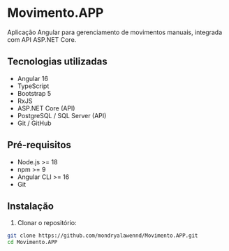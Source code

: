 # Movimento.APP

Aplicação Angular para gerenciamento de movimentos manuais, integrada com API ASP.NET Core.

## Tecnologias utilizadas

- Angular 16
- TypeScript
- Bootstrap 5
- RxJS
- ASP.NET Core (API)
- PostgreSQL / SQL Server (API)
- Git / GitHub

## Pré-requisitos

- Node.js >= 18
- npm >= 9
- Angular CLI >= 16
- Git

## Instalação

1. Clonar o repositório:

```bash
git clone https://github.com/mondryalawennd/Movimento.APP.git
cd Movimento.APP
